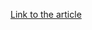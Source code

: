 [Link to the article](https://thehackernews.com/2025/03/russian-hackers-exploit-cve-2025-26633.html)
